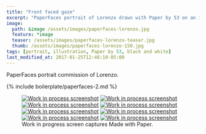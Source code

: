 ```yaml
---
title: "Front faced gaze"
excerpt: "PaperFaces portrait of Lorenzo drawn with Paper by 53 on an iPad."
image: 
  path: &image /assets/images/paperfaces-lorenzo.jpg 
  feature: *image
  teaser: /assets/images/paperfaces-lorenzo-teaser.jpg
  thumb: /assets/images/paperfaces-lorenzo-150.jpg
tags: [portrait, illustration, Paper by 53, black and white]
last_modified_at: 2017-01-25T12:46:10-05:00
---
```


PaperFaces portrait commission of Lorenzo.

{% include boilerplate/paperfaces-2.md %}

<figure class="third">
  <a href="{{ site.url }}/assets/images/paperfaces-lorenzo-process-1-lg.jpg"><img src="{{ site.url }}/assets/images/paperfaces-lorenzo-process-1-600.jpg" alt="Work in process screenshot"></a>
  <a href="{{ site.url }}/assets/images/paperfaces-lorenzo-process-2-lg.jpg"><img src="{{ site.url }}/assets/images/paperfaces-lorenzo-process-2-600.jpg" alt="Work in process screenshot"></a>
  <a href="{{ site.url }}/assets/images/paperfaces-lorenzo-process-3-lg.jpg"><img src="{{ site.url }}/assets/images/paperfaces-lorenzo-process-3-600.jpg" alt="Work in process screenshot"></a>
  <a href="{{ site.url }}/assets/images/paperfaces-lorenzo-process-4-lg.jpg"><img src="{{ site.url }}/assets/images/paperfaces-lorenzo-process-4-600.jpg" alt="Work in process screenshot"></a>
  <a href="{{ site.url }}/assets/images/paperfaces-lorenzo-process-5-lg.jpg"><img src="{{ site.url }}/assets/images/paperfaces-lorenzo-process-5-600.jpg" alt="Work in process screenshot"></a>
  <a href="{{ site.url }}/assets/images/paperfaces-lorenzo-process-6-lg.jpg"><img src="{{ site.url }}/assets/images/paperfaces-lorenzo-process-6-600.jpg" alt="Work in process screenshot"></a>
  <a href="{{ site.url }}/assets/images/paperfaces-lorenzo-process-7-lg.jpg"><img src="{{ site.url }}/assets/images/paperfaces-lorenzo-process-7-600.jpg" alt="Work in process screenshot"></a>
  <a href="{{ site.url }}/assets/images/paperfaces-lorenzo-process-8-lg.jpg"><img src="{{ site.url }}/assets/images/paperfaces-lorenzo-process-8-600.jpg" alt="Work in process screenshot"></a>
  <figcaption>Work in progress screen captures Made with Paper.</figcaption>
</figure>

